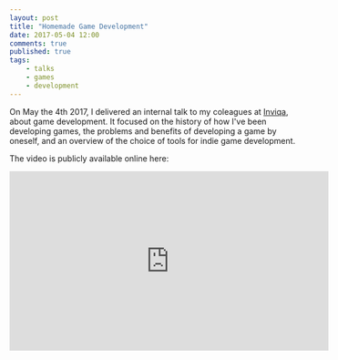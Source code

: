 ```yaml
---
layout: post
title: "Homemade Game Development"
date: 2017-05-04 12:00
comments: true
published: true
tags:
    - talks
    - games
    - development
---
```


On May the 4th 2017, I delivered an internal talk to my coleagues at
[Inviqa](http://inviqa.com), about game development. It focused on the history
of how I've been developing games, the problems and benefits of developing a
game by oneself, and an overview of the choice of tools for indie game
development.

The video is publicly available online here:

<iframe width="560" height="315"
src="https://www.youtube.com/embed/-oL3Yfiq_kw" frameborder="0"
allowfullscreen></iframe>
